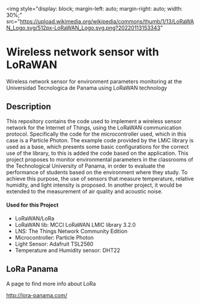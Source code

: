 
<img 
    style="display: block; 
           margin-left: auto;
           margin-right: auto;
           width: 30%;"
    src="https://upload.wikimedia.org/wikipedia/commons/thumb/1/13/LoRaWAN_Logo.svg/512px-LoRaWAN_Logo.svg.png?20220113153343"
 
</img>


# Wireless network sensor with LoRaWAN

Wireless network sensor for environment parameters monitoring at the Universidad Tecnologica de Panama using LoRaWAN technology

## Description

This repository contains the code used to implement a wireless sensor network for the Internet of Things, using the LoRaWAN communication protocol. Specifically the code for the microcontroller used, which in this case is a Particle Photon. The example code provided by the LMiC library is used as a base, which presents some basic configurations for the correct use of the library, to this is added the code based on the application.
This project proposes to monitor environmental parameters in the classrooms of the Technological University of Panama, in order to evaluate the performance of students based on the environment where they study. To achieve this purpose, the use of sensors that measure temperature, relative humidity, and light intensity is proposed. In another project, it would be extended to the measurement of air quality and acoustic noise.

#### Used for this Project
* LoRaWAN/LoRa
* LoRaWAN lib: MCCI LoRaWAN LMIC library 3.2.0
* LNS: The Things Network Community Edition
* Microcontroller: Particle Photon
* Light Sensor: Adafruit TSL2560
* Temperature and Humidity sensor: DHT22


## LoRa Panama

A page to find more info about LoRa 

http://lora-panama.com/


